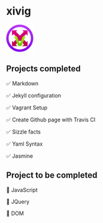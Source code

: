 # xivig

![alt text](https://github.com/xivig/xivig/blob/master/src/assets/images/android-icon-72x72.png "Xivig Logo")


## Projects completed
✅ Markdown

✅ Jekyll configuration

✅ Vagrant Setup

✅ Create Github page with Travis CI

✅ Sizzle facts

✅ Yaml Syntax

✅ Jasmine


## Project to be completed
🔲 JavaScript

🔲 JQuery

🔲 DOM